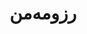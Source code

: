 ---
layout: post
title: رزومه‌من
permalink:
index: 100
permanentlink: https://cv.beigirad.ir
display: true
comments: false
---